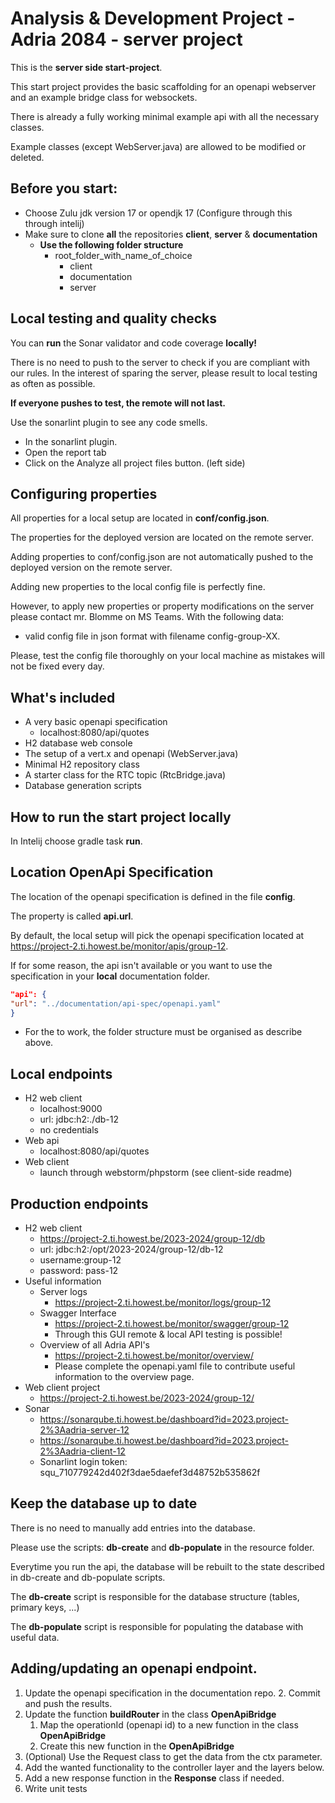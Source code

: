 # Analysis & Development Project - Adria 2084 - server project

This is the **server side start-project**.

This start project provides the basic scaffolding for an openapi webserver and an example bridge class for websockets.

There is already a fully working minimal example api with all the necessary classes.

Example classes (except WebServer.java) are allowed to be modified or deleted.

## Before you start:
- Choose Zulu jdk version 17 or opendjk 17 (Configure through this through intelij)
- Make sure to clone **all** the repositories **client**, **server** & **documentation**
    - **Use the following folder structure**
        - root_folder_with_name_of_choice
            - client
            - documentation
            - server

## Local testing and quality checks
You can **run** the Sonar validator and code coverage **locally!**

There is no need to push to the server to check if you are compliant with our rules.
In the interest of sparing the server, please result to local testing as often as possible.

**If everyone pushes to test, the remote will not last.**

Use the sonarlint plugin to see any code smells.
  - In the sonarlint plugin.
  - Open the report tab
  - Click on the Analyze all project files button. (left side)


## Configuring properties
All properties for a local setup are located in **conf/config.json**.

The properties for the deployed version are located on the remote server.

Adding properties to conf/config.json are not automatically pushed to the deployed version on the remote server.

Adding new properties to the local config file is perfectly fine.

However, to apply new properties or property modifications on the server please contact mr. Blomme on MS Teams. With the following data:

  - valid config file in json format with filename config-group-XX.

Please, test the config file thoroughly on your local machine as mistakes will not be fixed every day.

## What's included
  - A very basic openapi specification
    - localhost:8080/api/quotes
  - H2 database web console
  - The setup of a vert.x and openapi (WebServer.java)
  - Minimal H2 repository class
  - A starter class for the RTC topic (RtcBridge.java)
  - Database generation scripts

## How to run the start project locally
In Intelij choose gradle task **run**.

## Location OpenApi Specification
The location of the openapi specification is defined in the file **config**.

The property is called **api.url**.

By default, the local setup will pick the openapi specification located at https://project-2.ti.howest.be/monitor/apis/group-12.

If for some reason, the api isn't available or you want to use the specification in your **local** documentation folder.
```json
"api": {
"url": "../documentation/api-spec/openapi.yaml"
}
```
 - For the to work, the folder structure must be organised as describe above.

## Local endpoints
 - H2 web client
   - localhost:9000
   - url: jdbc:h2:./db-12
   - no credentials
 - Web api
   - localhost:8080/api/quotes
 - Web client
   - launch through webstorm/phpstorm (see client-side readme)
  
## Production endpoints
 - H2 web client
   - https://project-2.ti.howest.be/2023-2024/group-12/db
   - url: jdbc:h2:/opt/2023-2024/group-12/db-12
   - username:group-12
   - password: pass-12
 - Useful information
   - Server logs
     - https://project-2.ti.howest.be/monitor/logs/group-12
   - Swagger Interface
     - https://project-2.ti.howest.be/monitor/swagger/group-12
     - Through this GUI remote & local API testing is possible!
   - Overview of all Adria API's
     - https://project-2.ti.howest.be/monitor/overview/
     - Please complete the openapi.yaml file to contribute useful information to the overview page.
 - Web client project
   - https://project-2.ti.howest.be/2023-2024/group-12/
 - Sonar
   - https://sonarqube.ti.howest.be/dashboard?id=2023.project-2%3Aadria-server-12
   - https://sonarqube.ti.howest.be/dashboard?id=2023.project-2%3Aadria-client-12
   - Sonarlint login token: squ_710779242d402f3dae5daefef3d48752b535862f

## Keep the database up to date
There is no need to manually add entries into the database.

Please use the scripts: **db-create** and **db-populate** in the resource folder.

Everytime you run the api, the database will be rebuilt to the state described in db-create and db-populate scripts.

The **db-create** script is responsible for the database structure (tables, primary keys, ...)

The **db-populate** script is responsible for populating the database with useful data.

## Adding/updating an openapi endpoint.
   1. Update the openapi specification in the documentation repo.
      2. Commit and push the results.
   2. Update the function **buildRouter** in the class **OpenApiBridge**
      1. Map the operationId (openapi id) to a new function in the class **OpenApiBridge**
      1. Create this new function in the **OpenApiBridge**
   2. (Optional) Use the Request class to get the data from the ctx parameter. 
   3. Add the wanted functionality to the controller layer and the layers below.
   4. Add a new response function in the **Response** class if needed.
   6. Write unit tests
